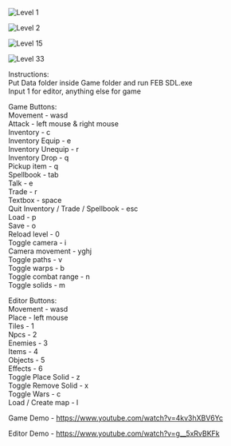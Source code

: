 ![Level 1](https://github.com/willardt/A/blob/master/Screenshots/ss1.png?raw=true "Level 1")

![Level 2](https://github.com/willardt/A/blob/master/Screenshots/ss2.png?raw=true "Level 2")

![Level 15](https://github.com/willardt/A/blob/master/Screenshots/ss3.png?raw=true "Level 15")

![Level 33](https://github.com/willardt/A/blob/master/Screenshots/ss4.png?raw=true "Level 33")

Instructions:  
Put Data folder inside Game folder and run FEB SDL.exe  
Input 1 for editor, anything else for game  

Game Buttons:  
Movement - wasd  
Attack - left mouse & right mouse  
Inventory - c  
Inventory Equip - e  
Inventory Unequip - r  
Inventory Drop - q  
Pickup item - q  
Spellbook - tab  
Talk - e  
Trade - r  
Textbox - space  
Quit Inventory / Trade / Spellbook - esc  
Load - p  
Save - o  
Reload level - 0  
Toggle camera - i  
Camera movement - yghj  
Toggle paths - v  
Toggle warps - b  
Toggle combat range - n  
Toggle solids - m  

Editor Buttons:  
Movement - wasd  
Place - left mouse  
Tiles - 1  
Npcs - 2  
Enemies - 3  
Items - 4  
Objects - 5  
Effects - 6  
Toggle Place Solid - z  
Toggle Remove Solid - x  
Toggle Wars - c  
Load / Create map - l  

Game Demo - https://www.youtube.com/watch?v=4kv3hXBV6Yc  

Editor Demo - https://www.youtube.com/watch?v=g__5xRvBKFk  
